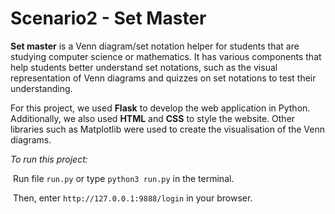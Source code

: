 # Scenario2 - Set Master

**Set master** is a Venn diagram/set notation helper for students that are studying computer science or mathematics. It has various components that help students better understand set notations, such as the visual representation of Venn diagrams and quizzes on set notations to test their understanding.

For this project, we used **Flask** to develop the web application in Python. Additionally, we also used **HTML** and **CSS** to style the website. Other libraries such as Matplotlib were used to create the visualisation of the Venn diagrams.

*To run this project:* 

​	Run file `run.py` or type `python3 run.py` in the terminal.

​	Then, enter `http://127.0.0.1:9888/login` in your browser. 

